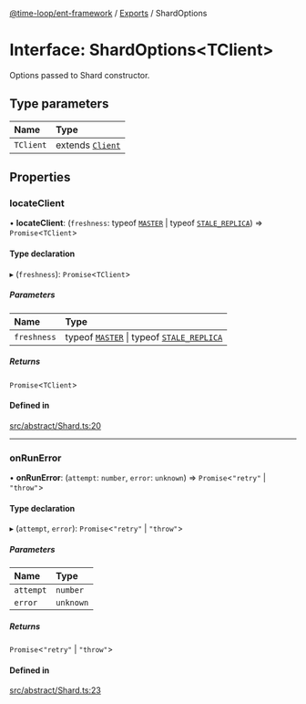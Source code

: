 [@time-loop/ent-framework](../README.md) / [Exports](../modules.md) / ShardOptions

# Interface: ShardOptions<TClient\>

Options passed to Shard constructor.

## Type parameters

| Name | Type |
| :------ | :------ |
| `TClient` | extends [`Client`](../classes/Client.md) |

## Properties

### locateClient

• **locateClient**: (`freshness`: typeof [`MASTER`](../modules.md#master) \| typeof [`STALE_REPLICA`](../modules.md#stale_replica)) => `Promise`<`TClient`\>

#### Type declaration

▸ (`freshness`): `Promise`<`TClient`\>

##### Parameters

| Name | Type |
| :------ | :------ |
| `freshness` | typeof [`MASTER`](../modules.md#master) \| typeof [`STALE_REPLICA`](../modules.md#stale_replica) |

##### Returns

`Promise`<`TClient`\>

#### Defined in

[src/abstract/Shard.ts:20](https://github.com/clickup/rest-client/blob/master/src/abstract/Shard.ts#L20)

___

### onRunError

• **onRunError**: (`attempt`: `number`, `error`: `unknown`) => `Promise`<``"retry"`` \| ``"throw"``\>

#### Type declaration

▸ (`attempt`, `error`): `Promise`<``"retry"`` \| ``"throw"``\>

##### Parameters

| Name | Type |
| :------ | :------ |
| `attempt` | `number` |
| `error` | `unknown` |

##### Returns

`Promise`<``"retry"`` \| ``"throw"``\>

#### Defined in

[src/abstract/Shard.ts:23](https://github.com/clickup/rest-client/blob/master/src/abstract/Shard.ts#L23)
